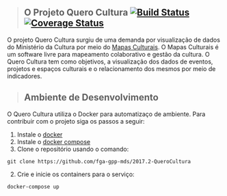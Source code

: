 
>## O Projeto Quero Cultura [![Build Status](https://travis-ci.org/fga-gpp-mds/2017.2-QueroCultura.svg?branch=master)](https://travis-ci.org/fga-gpp-mds/2017.2-QueroCultura) [![Coverage Status](https://coveralls.io/repos/github/fga-gpp-mds/2017.2-QueroCultura/badge.svg?branch=master)](https://coveralls.io/github/fga-gpp-mds/2017.2-QueroCultura?branch=master)

O projeto Quero Cultura surgiu de uma demanda por visualização de dados do Ministério da Cultura por meio do [Mapas Culturais](http://mapas.cultura.gov.br/). O Mapas Culturais é um software livre para mapeamento colaborativo e gestão da cultura.
O Quero Cultura tem como objetivos, a visualização dos dados de eventos, projetos e espaços culturais e o relacionamento dos mesmos por meio de indicadores.

>## Ambiente de Desenvolvimento

O Quero Cultura utiliza o Docker para automatizaço de ambiente. Para contribuir com o projeto siga os passos a seguir:

1. Instale o [docker](https://docs.docker.com/engine/installation/)
2. Instale o [docker compose](https://docs.docker.com/compose/install/)
1. Clone o repositório usando o comando:
  ```
  git clone https://github.com/fga-gpp-mds/2017.2-QueroCultura
  ```
2. Crie e inicie os containers para o serviço:
  ```
  docker-compose up
  ```
